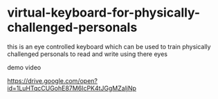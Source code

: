 # virtual-keyboard-for-physically-challenged-personals
this is an eye controlled keyboard which can be used to train physically challenged personals to read and write using there eyes

demo video

https://drive.google.com/open?id=1LuHTqcCUGohE87M6IcPK4tJGgMZaljNp
